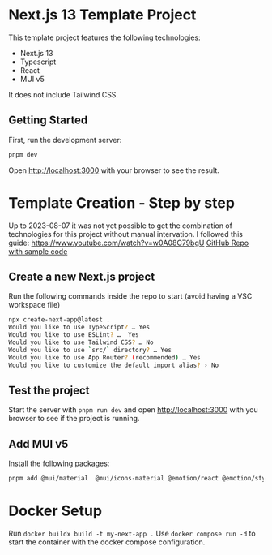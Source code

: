 Next.js 13 Template Project
===========================

This template project features the following technologies:
- Next.js 13
- Typescript
- React
- MUI v5

It does not include Tailwind CSS.


## Getting Started

First, run the development server:

```bash
pnpm dev
```

Open [http://localhost:3000](http://localhost:3000) with your browser to see the result.


# Template Creation - Step by step
Up to 2023-08-07 it was not yet possible to get the combination of technologies for this project
without manual intervation.
I followed this guide: https://www.youtube.com/watch?v=w0A08C79bgU
[GitHub Repo with sample code](https://github.com/SimulShift/Next13-App-Router-And-Mui5-Example)


## Create a new Next.js project

Run the following commands inside the repo to start (avoid having a VSC workspace file)

```bash
npx create-next-app@latest .
Would you like to use TypeScript? … Yes
Would you like to use ESLint? …  Yes
Would you like to use Tailwind CSS? … No 
Would you like to use `src/` directory? … Yes
Would you like to use App Router? (recommended) … Yes
Would you like to customize the default import alias? › No 
```

## Test the project
Start the server with `pnpm run dev` and open [http://localhost:3000](http://localhost:3000) with
you browser to see if the project is running.


## Add MUI v5
Install the following packages:
```bash
pnpm add @mui/material  @mui/icons-material @emotion/react @emotion/styled @emotion/cache
```


# Docker Setup

Run `docker buildx build -t my-next-app .`
Use `docker compose run -d` to start the container with the docker compose configuration.

